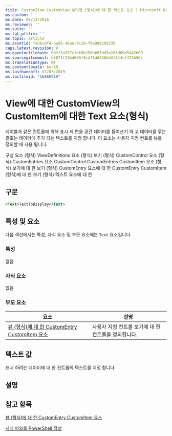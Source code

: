 ```yaml
---
title: CustomItem CustomView 보려면 (형식)에 대 한 텍스트 요소 | Microsoft Docs
ms.custom: ''
ms.date: 09/13/2016
ms.reviewer: ''
ms.suite: ''
ms.tgt_pltfrm: ''
ms.topic: article
ms.assetid: fab6c0f4-ba55-48ae-9c16-f9a998169239
caps.latest.revision: 9
ms.openlocfilehash: 00ff3a357cfef0b250bb55dd3a206d69d5d42609
ms.sourcegitcommit: b6871f21bd666f9cd71dd336bb3f844cf472b56c
ms.translationtype: MT
ms.contentlocale: ko-KR
ms.lasthandoff: 02/03/2019
ms.locfileid: "56860919"
---
```

# <a name="text-element-for-customitem-for-customview-for-view-format"></a>View에 대한 CustomView의 CustomItem에 대한 Text 요소(형식)

레이블과 같은 컨트롤에 의해 표시 되 면을 공간 데이터를 들여쓰기 하 고 데이터를 묶는 괄호는 데이터에 추가 되는 텍스트를 지정 합니다. 이 요소는 사용자 지정 컨트롤 뷰를 정의할 때 사용 됩니다.

구성 요소 (형식) ViewDefinitions 요소 (형식) 보기 (형식) CustomControl 요소 (형식) CustomEntries 요소 CustomControl CustomEntries CustomItem 요소 (형식) 보기에 대 한 보기 (형식) CustomEntry 요소에 대 한 CustomEntry CustomItem (형식)에 대 한 보기 (형식) 텍스트 요소에 대 한

## <a name="syntax"></a>구문

```xml
<Text>TextToDisplay</Text>
```

## <a name="attributes-and-elements"></a>특성 및 요소

다음 섹션에서는 특성, 자식 요소 및 부모 요소에는 `Text` 요소입니다.

### <a name="attributes"></a>특성

없음

### <a name="child-elements"></a>자식 요소

없음

### <a name="parent-elements"></a>부모 요소

|요소|설명|
|-------------|-----------------|
|[뷰 (형식)에 대 한 CustomEntry CustomItem 요소](./customitem-element-for-customentry-for-customcontrol-for-view-format.md)|사용자 지정 컨트롤 보기에 대 한 컨트롤을 정의합니다.|

## <a name="text-value"></a>텍스트 값

표시 하려는 데이터에 대 한 컨트롤의 텍스트를 지정 합니다.

## <a name="remarks"></a>설명

## <a name="see-also"></a>참고 항목

[뷰 (형식)에 대 한 CustomEntry CustomItem 요소](./customitem-element-for-customentry-for-customcontrol-for-view-format.md)

[서식 파일을 PowerShell 작성](./writing-a-powershell-formatting-file.md)
